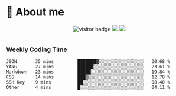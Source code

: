 <!-- ![](https://youpai.roccoshi.top/img/20200804214216.png) -->

# 🧐 About me
 
<p align="center">
<img src="https://visitor-badge.laobi.icu/badge?page_id=Lincest.Lincest&title=hits" alt="visitor badge"/>
<a href="mailto:imroccoshi@gmail.com"><img src="https://img.shields.io/badge/gmail-imroccoshi%40gmail.com-red"></a>
<a href="https://blog.roccoshi.top"><img src="https://img.shields.io/badge/blog-roccoshi-green"></a>
</p>

<div align="center">
  <img src="https://github-readme-stats.vercel.app/api?username=Lincest&show_icons=true&count_private=true&show_owner=true" alt="">
   <!-- <img src="https://github-readme-stats.vercel.app/api/wakatime?username=Moreality&v=2" alt=""/> -->
</div>

### Weekly Coding Time

<!--START_SECTION:waka-->

```text
JSON       35 mins         ███████▓░░░░░░░░░░░░░░░░░   30.68 %
YANG       27 mins         ██████░░░░░░░░░░░░░░░░░░░   23.61 %
Markdown   23 mins         █████░░░░░░░░░░░░░░░░░░░░   19.84 %
CSS        14 mins         ███▒░░░░░░░░░░░░░░░░░░░░░   12.78 %
SSH Key    9 mins          ██░░░░░░░░░░░░░░░░░░░░░░░   08.40 %
Other      4 mins          █░░░░░░░░░░░░░░░░░░░░░░░░   04.11 %
```

<!--END_SECTION:waka-->


